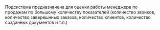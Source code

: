 Подсистема предназначена для оценки работы менеджера по продажам по большому количеству показателей (количество звонков, количество заверешнных заказов, количество клиентов, количество созданных документов и т.п.)
